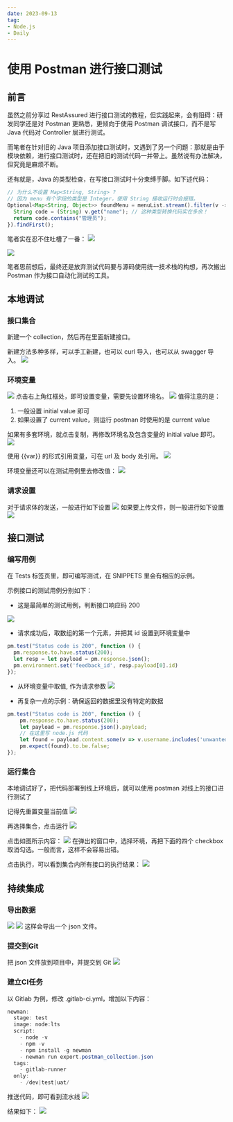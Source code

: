 ```yaml
---
date: 2023-09-13
tag:
- Node.js
- Daily
---
```


# 使用 Postman 进行接口测试
## 前言

虽然之前分享过 RestAssured 进行接口测试的教程，但实践起来，会有阻碍：研发同学还是对 Postman 更熟悉，更倾向于使用 Postman 调试接口，而不是写 Java 代码对 Controller 层进行测试。

而笔者在针对旧的 Java 项目添加接口测试时，又遇到了另一个问题：那就是由于模块依赖，进行接口测试时，还在把旧的测试代码一并带上。虽然说有办法解决，但究竟是麻烦不断。

还有就是，Java 的类型检查，在写接口测试时十分束缚手脚。如下述代码：

<!-- more -->

```javascript
// 为什么不设置 Map<String, String> ? 
// 因为 menu 有个字段的类型是 Integer，使用 String 接收运行时会报错。
Optional<Map<String, Object>> foundMenu = menuList.stream().filter(v -> {
  String code = (String) v.get("name"); // 这种类型转换代码实在多余！
  return code.contains("管理员");
}).findFirst();
```

笔者实在忍不住吐槽了一番：
![](https://raw.githubusercontent.com/levy9527/image-holder/main/md-image-kit/1694596433278-eb3e5566-0126-4e93-9dfe-a9c4d8edae51.png)

![](https://raw.githubusercontent.com/levy9527/image-holder/main/md-image-kit/1694596460562-b472ca9d-8b73-4e1f-b5a5-7c9c1fb8253a.png)

笔者思前想后，最终还是放弃测试代码要与源码使用统一技术栈的构想，再次搬出 Postman 作为接口自动化测试的工具。
## 本地调试

### 接口集合

新建一个 collection，然后再在里面新建接口。

新建方法多种多样，可以手工新建，也可以 curl 导入，也可以从 swagger 导入。
![](https://raw.githubusercontent.com/levy9527/image-holder/main/md-image-kit/1694595120400-0e37bf26-405b-412c-b54f-7057cf49ab20.png)
### 环境变量

![](https://raw.githubusercontent.com/levy9527/image-holder/main/md-image-kit/1602746875957-dc9090e7-900e-4352-91f7-039792e2a9e0.png)
点击右上角红框处，即可设置变量，需要先设置环境名。
![](https://raw.githubusercontent.com/levy9527/image-holder/main/md-image-kit/1602747172023-7b96aa77-39bc-4881-b1e9-36d5535c92f1.png)
值得注意的是：

1. 一般设置 initial value 即可
2. 如果设置了 current value，则运行 postman 时使用的是 current value

如果有多套环境，就点击复制，再修改环境名及包含变量的 initial value 即可。
![](https://raw.githubusercontent.com/levy9527/image-holder/main/md-image-kit/1602747475793-1f85e976-8189-44b7-9667-f1a195ff8c35.png)

使用 {{var}} 的形式引用变量，可在 url 及 body 处引用。
![](https://raw.githubusercontent.com/levy9527/image-holder/main/md-image-kit/1602746808280-6743bf6c-34b5-402a-abe6-397eb76c5380.png)

环境变量还可以在测试用例里去修改值：
![](https://raw.githubusercontent.com/levy9527/image-holder/main/md-image-kit/1694424229773-4c83c6cf-0640-4c8a-aa33-38097d84f0cd.png)

### 请求设置

对于请求体的发送，一般进行如下设置
![](https://raw.githubusercontent.com/levy9527/image-holder/main/md-image-kit/1602747761421-f2c415ec-1b1c-48f6-976d-fbc958fdcbf3.png)
如果要上传文件，则一般进行如下设置
![](https://raw.githubusercontent.com/levy9527/image-holder/main/md-image-kit/1602747847485-5d86f2f6-18cc-4262-b5fd-69349feb4bbe.png)

## 接口测试

### 编写用例

在 Tests 标签页里，即可编写测试，在 SNIPPETS 里会有相应的示例。

示例接口的测试用例分别如下：

- 这是最简单的测试用例，判断接口响应码 200

![](https://raw.githubusercontent.com/levy9527/image-holder/main/md-image-kit/1602748404916-daf8d633-1a35-48f8-a652-cc13c16244b5.png)

- 请求成功后，取数组的第一个元素，并把其 id 设置到环境变量中
```javascript
pm.test("Status code is 200", function () {
  pm.response.to.have.status(200);
  let resp = let payload = pm.response.json();
  pm.environment.set('feedback_id', resp.payload[0].id)
});
```

- 从环境变量中取值, 作为请求参数
![](https://raw.githubusercontent.com/levy9527/image-holder/main/md-image-kit/1602752518841-f3717ddd-fbee-428f-a34f-794a8ab1ac0e.png)


- 再复杂一点的示例：确保返回的数据里没有特定的数据
```javascript
pm.test("Status code is 200", function () {
    pm.response.to.have.status(200);
    let payload = pm.response.json().payload;
    // 在这里写 node.js 代码
    let found = payload.content.some(v => v.username.includes('unwanted'))
    pm.expect(found).to.be.false;
});
```

### 运行集合

本地调试好了，把代码部署到线上环境后，就可以使用 postman 对线上的接口进行测试了

记得先重置变量当前值
![](https://raw.githubusercontent.com/levy9527/image-holder/main/md-image-kit/1603339930271-36e9f9e5-8013-40fa-9fac-e7cb642ba451.png)

再选择集合，点击运行
![](https://raw.githubusercontent.com/levy9527/image-holder/main/md-image-kit/1602747943902-be50a347-cf3d-417c-9bed-e8d8abbb520d.png)

点击如图所示内容：
![](https://raw.githubusercontent.com/levy9527/image-holder/main/md-image-kit/1602748072901-4d49553d-bf78-4276-baee-6b8e84c83951.png)
在弹出的窗口中，选择环境，再把下面的四个 checkbox 取消勾选。一般而言，这样不会容易出错。

点击执行，可以看到集合内所有接口的执行结果：
![](https://raw.githubusercontent.com/levy9527/image-holder/main/md-image-kit/1602748206140-245e5362-ffe3-4d2f-b3a3-61f781730e86.png)

## 持续集成
### 导出数据
![](https://raw.githubusercontent.com/levy9527/image-holder/main/md-image-kit/1694594443532-5ca5008a-4e57-4eb1-909d-2b40ff4241ff.png)
![](https://raw.githubusercontent.com/levy9527/image-holder/main/md-image-kit/1694594460053-8cf994d3-a2fa-4dbc-a6da-911ae41a8e35.png)
这样会导出一个 json 文件。

### 提交到Git
把 json 文件放到项目中，并提交到 Git
![](https://raw.githubusercontent.com/levy9527/image-holder/main/md-image-kit/1694594578211-b381d377-f6a5-4dd2-be82-0c9295f10fc6.png)

### 建立CI任务
以 Gitlab 为例，修改 .gitlab-ci.yml，增加以下内容：
```java
newman:
  stage: test
  image: node:lts
  script:
    - node -v
    - npm -v
    - npm install -g newman
    - newman run export.postman_collection.json
  tags:
    - gitlab-runner
  only:
    - /dev|test|uat/
```

推送代码，即可看到流水线
![](https://raw.githubusercontent.com/levy9527/image-holder/main/md-image-kit/1694594759551-cb5a8564-cf20-4491-9378-3b6408e2c9fc.png)

结果如下：
![](https://raw.githubusercontent.com/levy9527/image-holder/main/md-image-kit/1694594789278-08b7d7e5-397b-47a9-9cbe-2f989a357ae1.png)

